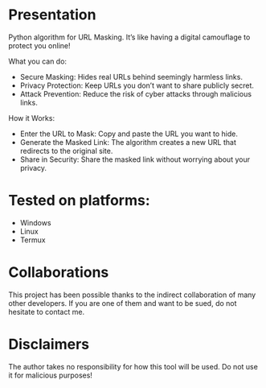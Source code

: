 # Presentation
Python algorithm for URL Masking. It’s like having a digital camouflage to protect you online!

What you can do:
  - Secure Masking: Hides real URLs behind seemingly harmless links.
  - Privacy Protection: Keep URLs you don’t want to share publicly secret.
  - Attack Prevention: Reduce the risk of cyber attacks through malicious links.
  
How it Works:
  - Enter the URL to Mask: Copy and paste the URL you want to hide.
  - Generate the Masked Link: The algorithm creates a new URL that redirects to the original site.
  - Share in Security: Share the masked link without worrying about your privacy.
  
# Tested on platforms:
  - Windows
  - Linux
  - Termux

# Collaborations
This project has been possible thanks to the indirect collaboration of many other developers. If you are one of them and want to be sued, do not hesitate to contact me.

# Disclaimers
The author takes no responsibility for how this tool will be used. Do not use it for malicious purposes!

